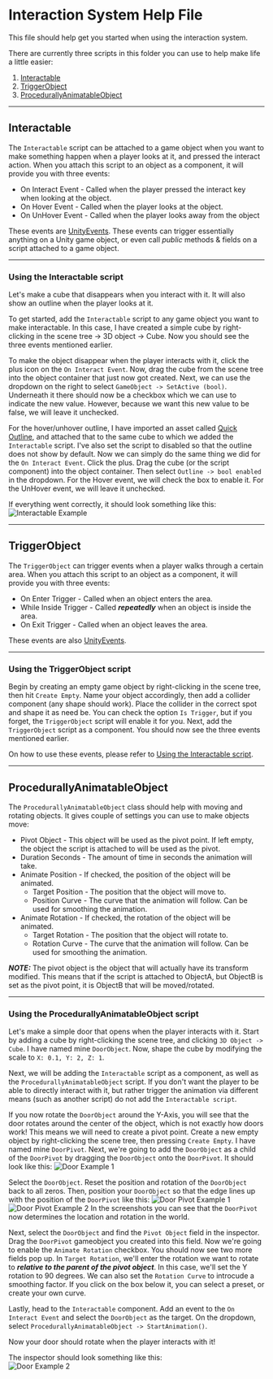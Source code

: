 # Interaction System Help File

This file should help get you started when using the interaction system.

There are currently three scripts in this folder you can use to help make life a little easier:

1. [Interactable](#interactable)
2. [TriggerObject](#triggerobject)
3. [ProcedurallyAnimatableObject](#procedurallyanimatableobject)

---

## Interactable

The `Interactable` script can be attached to a game object when you want to make something happen when a player looks at it, and pressed the interact action. When you attach this script to an object as a component, it will provide you with three events:

- On Interact Event - Called when the player pressed the interact key when looking at the object.
- On Hover Event - Called when the player looks at the object.
- On UnHover Event - Called when the player looks away from the object

These events are [UnityEvents](https://docs.unity3d.com/Manual/UnityEvents.html). These events can trigger essentially anything on a Unity game object, or even call *public* methods & fields on a script attached to a game object.

---

### Using the Interactable script

Let's make a cube that disappears when you interact with it. It will also show an outline when the player looks at it.

To get started, add the `Interactable` script to any game object you want to make interactable. In this case, I have created a simple cube by right-clicking in the scene tree -> 3D object -> Cube.
Now you should see the three events mentioned earlier.

To make the object disappear when the player interacts with it, click the plus icon on the `On Interact Event`. Now, drag the cube from the scene tree into the object container that just now got created. Next, we can use the dropdown on the right to select `GameObject -> SetActive (bool)`. Underneath it there should now be a checkbox which we can use to indicate the new value. However, because we want this new value to be false, we will leave it unchecked.

For the hover/unhover outline, I have imported an asset called [Quick Outline](https://assetstore.unity.com/packages/tools/particles-effects/quick-outline-115488), and attached that to the same cube to which we added the `Interactable` script. I've also set the script to disabled so that the outline does not show by default. Now we can simply do the same thing we did for the `On Interact Event`. Click the plus. Drag the cube (or the script component) into the object container. Then select `Outline -> bool enabled` in the dropdown. For the Hover event, we will check the box to enable it. For the UnHover event, we will leave it unchecked.

If everything went correctly, it should look something like this: <br>
![Interactable Example](Documentation/interactableExample.png)

---

## TriggerObject

The `TriggerObject` can trigger events when a player walks through a certain area. When you attach this script to an object as a component, it will provide you with three events:

- On Enter Trigger - Called when an object enters the area.
- While Inside Trigger - Called ***repeatedly*** when an object is inside the area.
- On Exit Trigger - Called when an object leaves the area.

These events are also [UnityEvents](https://docs.unity3d.com/Manual/UnityEvents.html).

---

### Using the TriggerObject script

Begin by creating an empty game object by right-clicking in the scene tree, then hit `Create Empty`. Name your object accordingly, then add a collider component (any shape should work).
Place the collider in the correct spot and shape it as need be. You can check the option `Is Trigger`, but if you forget, the `TriggerObject` script will enable it for you.
Next, add the `TriggerObject` script as a component. You should now see the three events mentioned earlier.

On how to use these events, please refer to [Using the Interactable script](#using-the-interactable-script).

---

## ProcedurallyAnimatableObject

The `ProcedurallyAnimatableObject` class should help with moving and rotating objects. It gives couple of settings you can use to make objects move:

- Pivot Object - This object will be used as the pivot point. If left empty, the object the script is attached to will be used as the pivot.
- Duration Seconds - The amount of time in seconds the animation will take.
- Animate Position - If checked, the position of the object will be animated.
  - Target Position - The position that the object will move to.
  - Position Curve - The curve that the animation will follow. Can be used for smoothing the animation.
- Animate Rotation - If checked, the rotation of the object will be animated.
  - Target Rotation - The position that the object will rotate to.
  - Rotation Curve - The curve that the animation will follow. Can be used for smoothing the animation.

***NOTE:*** The pivot object is the object that will actually have its transform modified. This means that if the script is attached to ObjectA, but ObjectB is set as the pivot point, it is ObjectB that will be moved/rotated.

---

### Using the ProcedurallyAnimatableObject script

Let's make a simple door that opens when the player interacts with it. Start by adding a cube by right-clicking the scene tree, and clicking `3D Object -> Cube`. I have named mine `DoorObject`. Now, shape the cube by modifying the scale to `X: 0.1, Y: 2, Z: 1`.

Next, we will be adding the `Interactable` script as a component, as well as the `ProcedurallyAnimatableObject` script. If you don't want the player to be able to directly interact with it, but rather trigger the animation via different means (such as another script) do not add the `Interactable script`.

If you now rotate the `DoorObject` around the Y-Axis, you will see that the door rotates around the center of the object, which is not exactly how doors work! This means we will need to create a pivot point. Create a new empty object by right-clicking the scene tree, then pressing `Create Empty`. I have named mine `DoorPivot`. Next, we're going to add the `DoorObject` as a child of the `DoorPivot` by dragging the `DoorObject` onto the `DoorPivot`. It should look like this:
![Door Example 1](Documentation/doorExample1.png)

Select the `DoorObject`. Reset the position and rotation of the `DoorObject` back to all zeros. Then, position your `DoorObject` so that the edge lines up with the position of the `DoorPivot` like this:
![Door Pivot Example 1](Documentation/doorPivotExample1.png) ![Door Pivot Example 2](Documentation/doorPivotExample2.png)
In the screenshots you can see that the `DoorPivot` now determines the location and rotation in the world.

Next, select the `DoorObject` and find the `Pivot Object` field in the inspector. Drag the `DoorPivot` gameobject you created into this field. Now we're going to enable the `Animate Rotation` checkbox. You should now see two more fields pop up. In `Target Rotation`, we'll enter the rotation we want to rotate to ***relative to the parent of the pivot object***. In this case, we'll set the Y rotation to 90 degrees. We can also set the `Rotation Curve` to introcude a smoothing factor. If you click on the box below it, you can select a preset, or create your own curve.

Lastly, head to the `Interactable` component. Add an event to the `On Interact Event` and select the `DoorObject` as the target. On the dropdown, select `ProcedurallyAnimatableObject -> StartAnimation()`.

Now your door should rotate when the player interacts with it!

The inspector should look something like this:<br>
![Door Example 2](Documentation/doorExample2.png)
